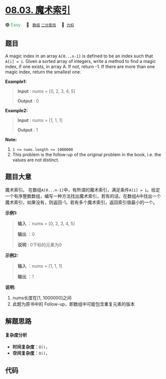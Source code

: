 # [08.03. 魔术索引](https://2xiao.github.io/leetcode-js/interview/i_08.03.html)

🟢 <font color=#15bd66>Easy</font>&emsp; 🔖&ensp; [`数组`](/tag/array.md) [`二分查找`](/tag/binary-search.md)&emsp; 🔗&ensp;[`力扣`](https://leetcode.cn/problems/magic-index-lcci)

## 题目

A magic index in an array `A[0...n-1]` is defined to be an index such that
`A[i] = i`. Given a sorted array of integers, write a method to find a magic
index, if one exists, in array A. If not, return -1. If there are more than
one magic index, return the smallest one.

**Example1:**

> 
> 
> 
> 
> 
> **Input** : nums = [0, 2, 3, 4, 5]
> 
> **Output** : 0

**Example2:**

> 
> 
> 
> 
> 
> **Input** : nums = [1, 1, 1]
> 
> **Output** : 1
> 
> 

**Note:**

  1. `1 <= nums.length <= 1000000`
  2. This problem is the follow-up of the original problem in the book, i.e. the values are not distinct.


## 题目大意

魔术索引。 在数组`A[0...n-1]`中，有所谓的魔术索引，满足条件`A[i] =
i`。给定一个有序整数数组，编写一种方法找出魔术索引，若有的话，在数组A中找出一个魔术索引，如果没有，则返回-1。若有多个魔术索引，返回索引值最小的一个。

**示例1:**

> 
> 
> 
> 
> 
> **输入** ：nums = [0, 2, 3, 4, 5]
> 
> **输出** ：0
> 
> **说明** : 0下标的元素为0
> 
> 

**示例2:**

> 
> 
> 
> 
> 
> **输入** ：nums = [1, 1, 1]
> 
> **输出** ：1
> 
> 

**说明:**

  1. nums长度在[1, 1000000]之间
  2. 此题为原书中的 Follow-up，即数组中可能包含重复元素的版本


## 解题思路

#### 复杂度分析

- **时间复杂度**：`O()`，
- **空间复杂度**：`O()`，

## 代码

```javascript

```